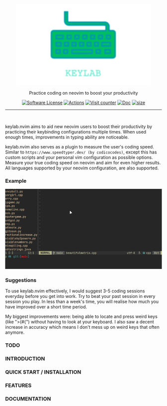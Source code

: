 <p align="center">
  <a href="https://github.com/BooleanCube/keylab.nvim" />
    <img alt="keylab" src="https://github.com/BooleanCube/keylab.nvim/blob/main/images/logo.png?raw=true" height="260" />
  </a>
  <p align="center">Practice coding on neovim to boost your productivity</p>
  <p align="center">
    <a href="LICENSE.md"><img alt="Software License" src="https://img.shields.io/badge/license-MIT-brightgreen.svg?style=flat-square"></a>
    <a href="https://github.com/BooleanCube/keylab.nvim/actions"><img alt="Actions" src="https://img.shields.io/github/actions/workflow/status/BooleanCube/keylab.nvim/main.yml?style=flat-square&branch=master"></a>
      <a href="https://github.com/BooleanCube/keylab.nvim"><img alt="Visit counter" src="https://img.shields.io/github/search/BooleanCube/keylab.nvim/goto?style=flat-square"></a>
    <a href="doc/keylab.txt"><img alt="Doc" src="https://img.shields.io/badge/doc-%3Ah%20keylab.txt-brightgreen.svg?style=flat-square"></a>
    <a href="https://github.com/BooleanCube/keylab.nvim"><img alt="size" src="https://img.shields.io/github/repo-size/BooleanCube/keylab.nvim.svg?style=flat-square"></a>
  </p>
  </a>
</p>

----
<br>

<p>
keylab.nvim aims to aid new neovim users to boost their productivity by practicing their keybinding configurations multiple times. When used enough times, improvements in typing ability are noticeable.
</p>
<p>
keylab.nvim also serves as a plugin to measure the user's coding speed. Similar to <code>https://www.speedtyper.dev/ (by codicocodes)</code>, except this has custom scripts and your personal vim configuration as possible options. Measure your true coding speed on neovim and aim for even higher results. All languages supported by your neovim configuration, are also supported.
</p>

### Example
![image](https://github.com/BooleanCube/keylab.nvim/blob/f794722563d454a756147aaad94a9034dfd42272/doc/usage.gif)

### Suggestions
<p>
To use keylab.nvim effectively, I would suggest 3-5 coding sessions everyday before you get into work. Try to beat your past session in every session you play. In less than a week's time, you will realise how much you have improved over a short time period.
</p>
<p>
My biggest improvements were: being able to locate and press weird keys (like ">(#{") without having to look at your keyboard. I also saw a decent increase in accuracy which means I don't mess up on weird keys that often anymore.
</p>

### TODO

### INTRODUCTION

### QUICK START / INSTALLATION

### FEATURES

### DOCUMENTATION

###
